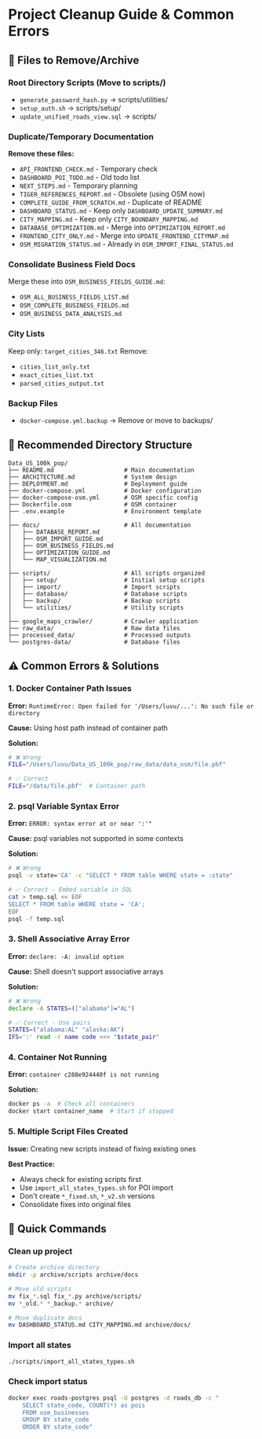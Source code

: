 # Project Cleanup Guide & Common Errors

## 🧹 Files to Remove/Archive

### Root Directory Scripts (Move to scripts/)
- `generate_password_hash.py` → scripts/utilities/
- `setup_auth.sh` → scripts/setup/
- `update_unified_roads_view.sql` → scripts/

### Duplicate/Temporary Documentation
**Remove these files:**
- `API_FRONTEND_CHECK.md` - Temporary check
- `DASHBOARD_POI_TODO.md` - Old todo list
- `NEXT_STEPS.md` - Temporary planning
- `TIGER_REFERENCES_REPORT.md` - Obsolete (using OSM now)
- `COMPLETE_GUIDE_FROM_SCRATCH.md` - Duplicate of README
- `DASHBOARD_STATUS.md` - Keep only `DASHBOARD_UPDATE_SUMMARY.md`
- `CITY_MAPPING.md` - Keep only `CITY_BOUNDARY_MAPPING.md`
- `DATABASE_OPTIMIZATION.md` - Merge into `OPTIMIZATION_REPORT.md`
- `FRONTEND_CITY_ONLY.md` - Merge into `UPDATE_FRONTEND_CITYMAP.md`
- `OSM_MIGRATION_STATUS.md` - Already in `OSM_IMPORT_FINAL_STATUS.md`

### Consolidate Business Field Docs
Merge these into `OSM_BUSINESS_FIELDS_GUIDE.md`:
- `OSM_ALL_BUSINESS_FIELDS_LIST.md`
- `OSM_COMPLETE_BUSINESS_FIELDS.md` 
- `OSM_BUSINESS_DATA_ANALYSIS.md`

### City Lists
Keep only: `target_cities_346.txt`
Remove:
- `cities_list_only.txt`
- `exact_cities_list.txt`
- `parsed_cities_output.txt`

### Backup Files
- `docker-compose.yml.backup` → Remove or move to backups/

## 📁 Recommended Directory Structure

```
Data_US_100k_pop/
├── README.md                    # Main documentation
├── ARCHITECTURE.md              # System design
├── DEPLOYMENT.md                # Deployment guide
├── docker-compose.yml           # Docker configuration
├── docker-compose-osm.yml       # OSM specific config
├── Dockerfile.osm               # OSM container
├── .env.example                 # Environment template
│
├── docs/                        # All documentation
│   ├── DATABASE_REPORT.md
│   ├── OSM_IMPORT_GUIDE.md
│   ├── OSM_BUSINESS_FIELDS.md
│   ├── OPTIMIZATION_GUIDE.md
│   └── MAP_VISUALIZATION.md
│
├── scripts/                     # All scripts organized
│   ├── setup/                   # Initial setup scripts
│   ├── import/                  # Import scripts
│   ├── database/                # Database scripts
│   ├── backup/                  # Backup scripts
│   └── utilities/               # Utility scripts
│
├── google_maps_crawler/         # Crawler application
├── raw_data/                    # Raw data files
├── processed_data/              # Processed outputs
└── postgres-data/               # Database files
```

## ⚠️ Common Errors & Solutions

### 1. Docker Container Path Issues
**Error:** `RuntimeError: Open failed for '/Users/luvu/...': No such file or directory`

**Cause:** Using host path instead of container path

**Solution:**
```bash
# ❌ Wrong
FILE="/Users/luvu/Data_US_100k_pop/raw_data/data_osm/file.pbf"

# ✅ Correct
FILE="/data/file.pbf"  # Container path
```

### 2. psql Variable Syntax Error
**Error:** `ERROR: syntax error at or near ':'"`

**Cause:** psql variables not supported in some contexts

**Solution:**
```bash
# ❌ Wrong
psql -v state='CA' -c "SELECT * FROM table WHERE state = :state"

# ✅ Correct - Embed variable in SQL
cat > temp.sql << EOF
SELECT * FROM table WHERE state = 'CA';
EOF
psql -f temp.sql
```

### 3. Shell Associative Array Error  
**Error:** `declare: -A: invalid option`

**Cause:** Shell doesn't support associative arrays

**Solution:**
```bash
# ❌ Wrong
declare -A STATES=(["alabama"]="AL")

# ✅ Correct - Use pairs
STATES=("alabama:AL" "alaska:AK")
IFS=':' read -r name code <<< "$state_pair"
```

### 4. Container Not Running
**Error:** `container c288e924440f is not running`

**Solution:**
```bash
docker ps -a  # Check all containers
docker start container_name  # Start if stopped
```

### 5. Multiple Script Files Created
**Issue:** Creating new scripts instead of fixing existing ones

**Best Practice:**
- Always check for existing scripts first
- Use `import_all_states_types.sh` for POI import
- Don't create `*_fixed.sh`, `*_v2.sh` versions
- Consolidate fixes into original files

## 🚀 Quick Commands

### Clean up project
```bash
# Create archive directory
mkdir -p archive/scripts archive/docs

# Move old scripts
mv fix_*.sql fix_*.py archive/scripts/
mv *_old.* *_backup.* archive/

# Move duplicate docs  
mv DASHBOARD_STATUS.md CITY_MAPPING.md archive/docs/
```

### Import all states
```bash
./scripts/import_all_states_types.sh
```

### Check import status
```bash
docker exec roads-postgres psql -U postgres -d roads_db -c "
    SELECT state_code, COUNT(*) as pois 
    FROM osm_businesses 
    GROUP BY state_code 
    ORDER BY state_code"
```